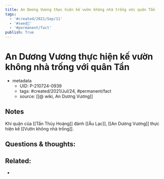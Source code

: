 ```yaml
---
title: An Dương Vương thực hiện kế vườn không nhà trống với quân Tần
tags:
  - '#created/2021/Sep/11'
  - '#seed🥜'
  - '#permanent/fact'
publish: True
---
```

# An Dương Vương thực hiện kế vườn không nhà trống với quân Tần

- metadata
	- UID: P-210724-0939
	- tags: #created/2021/Jul/24, #permanent/fact 
	- source: [[@ wiki, An Dương Vương]]

## Notes
Khi quân của [[Tần Thủy Hoàng]] đánh [[Âu Lạc]], [[An Dương Vương]] thực hiện kế [[Vườn không nhà trống]].

## Questions & thoughts:

## Related:
- 